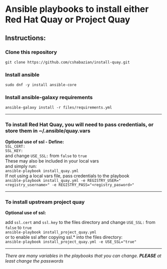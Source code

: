 # Ansible playbooks to install either Red Hat Quay or Project Quay

## Instructions:
### Clone this repository
`git clone https://github.com/cshabazian/install-quay.git`

### Install ansible
`sudo dnf -y install ansible-core`

### Install ansible-galaxy requirements
`ansible-galaxy install -r files/requirements.yml`

---

### To install Red Hat Quay, you will need to pass credentials, or store them in ~/.ansible/quay.vars
**Optional use of ssl - Define:**  
`SSL_CERT:`  
`SSL_KEY:`  
and change `USE_SSL:` from `false` to `true`  
These may also be included in your local vars  
and simply run:  
`ansible-playbook install_quay.yml`  
If not using a local vars file, pass credentials to the playbook  
`ansible-playbook install_quay.yml -e REGISTRY_USER="<registry_username>" -e REGISTRY_PASS="<registry_pasword>"`

--- 

### To install upstream project quay
**Optional use of ssl:**  

add `ssl.cert` and `ssl.key` to the files directory and change `USE_SSL:` from `false` to `true`  
`ansible-playbook install_project_quay.yml`  
or to enable ssl after copying ssl.* into the files directory:   
`ansible-playbook install_project_quay.yml -e USE_SSL="true"`  

---

*There are many variables in the playbooks that you can change. **PLEASE** at least change the passwords*
